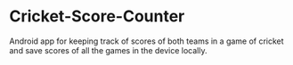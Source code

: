 # Cricket-Score-Counter
Android app for keeping track of scores of both teams in a game of cricket and save scores of all the games in the device locally.
